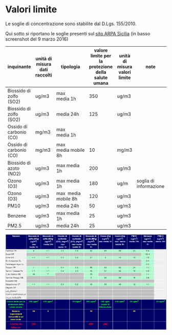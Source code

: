 # Valori limite
Le soglie di concentrazione sono stabilite dal D.Lgs. 155/2010.

Qui sotto si riportano le soglie presenti sul [sito ARPA Sicilia](http://www.arpa.sicilia.it/storage/#titoloinizio) (in basso screenshot del 9 marzo 2016) 

| inquinante              | unità di misura dati raccolti | tipologia            | valore limite per la protezione della salute umana | unità di misura valori limite | note                   |
|-------------------------|-------------------------------|----------------------|----------------------------------------------------|-------------------------------|------------------------|
| Biossido di zolfo (SO2) | ug/m3                         | max media 1h         | 350                                                | ug/m3                         |                        |
| Biossido di zolfo (SO2) | ug/m3                         | media 24h            | 125                                                | ug/m3                         |                        |
| Ossido di carbonio (CO) | mg/m3                         | max media 1h         |                                                    |                               |                        |
| Ossido di carbonio (CO) | mg/m3                         | max media mobile 8h  | 10                                                 | mg/m3                         |                        |
| Biossido di azoto (NO2) | ug/m3                         | max media 1h         | 200                                                | ug/m3                         |                        |
| Ozono (O3)              | ug/m3                         | max media 1h         | 180                                                | ug/m                          | soglia di informazione |
| Ozono (O3)              | ug/m3                         | max  media mobile 8h | 120                                                | ug/m3                         |                        |
| PM10                    | ug/m3                         | media 24h            | 50                                                 | ug/m3                         |                        |
| Benzene                 | ug/m3                         | max media 1h         | 25                                                 | ug/m3                         |                        |
| PM2.5                   | ug/m3                         | media 24h            | 25                                                 | ug/m3                         |                        |


![](./imgs/2016-03-09_11h36_43.png)